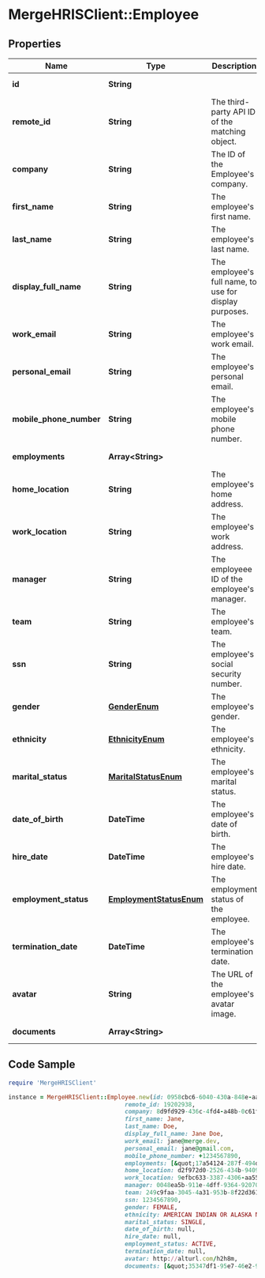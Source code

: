 # MergeHRISClient::Employee

## Properties

Name | Type | Description | Notes
------------ | ------------- | ------------- | -------------
**id** | **String** |  | [optional] [readonly] 
**remote_id** | **String** | The third-party API ID of the matching object. | [optional] 
**company** | **String** | The ID of the Employee&#39;s company. | [optional] 
**first_name** | **String** | The employee&#39;s first name. | [optional] 
**last_name** | **String** | The employee&#39;s last name. | [optional] 
**display_full_name** | **String** | The employee&#39;s full name, to use for display purposes. | [optional] 
**work_email** | **String** | The employee&#39;s work email. | [optional] 
**personal_email** | **String** | The employee&#39;s personal email. | [optional] 
**mobile_phone_number** | **String** | The employee&#39;s mobile phone number. | [optional] 
**employments** | **Array&lt;String&gt;** |  | [optional] [readonly] 
**home_location** | **String** | The employee&#39;s home address. | [optional] 
**work_location** | **String** | The employee&#39;s work address. | [optional] 
**manager** | **String** | The employeee ID of the employee&#39;s manager. | [optional] 
**team** | **String** | The employee&#39;s team. | [optional] 
**ssn** | **String** | The employee&#39;s social security number. | [optional] 
**gender** | [**GenderEnum**](GenderEnum.md) | The employee&#39;s gender. | [optional] 
**ethnicity** | [**EthnicityEnum**](EthnicityEnum.md) | The employee&#39;s ethnicity. | [optional] 
**marital_status** | [**MaritalStatusEnum**](MaritalStatusEnum.md) | The employee&#39;s marital status. | [optional] 
**date_of_birth** | **DateTime** | The employee&#39;s date of birth. | [optional] 
**hire_date** | **DateTime** | The employee&#39;s hire date. | [optional] 
**employment_status** | [**EmploymentStatusEnum**](EmploymentStatusEnum.md) | The employment status of the employee. | [optional] 
**termination_date** | **DateTime** | The employee&#39;s termination date. | [optional] 
**avatar** | **String** | The URL of the employee&#39;s avatar image. | [optional] 
**documents** | **Array&lt;String&gt;** |  | [optional] [readonly] 

## Code Sample

```ruby
require 'MergeHRISClient'

instance = MergeHRISClient::Employee.new(id: 0958cbc6-6040-430a-848e-aafacbadf4ae,
                                 remote_id: 19202938,
                                 company: 8d9fd929-436c-4fd4-a48b-0c61f68d6178,
                                 first_name: Jane,
                                 last_name: Doe,
                                 display_full_name: Jane Doe,
                                 work_email: jane@merge.dev,
                                 personal_email: jane@gmail.com,
                                 mobile_phone_number: +1234567890,
                                 employments: [&quot;17a54124-287f-494d-965e-3c5b330c9a68&quot;],
                                 home_location: d2f972d0-2526-434b-9409-4c3b468e08f0,
                                 work_location: 9efbc633-3387-4306-aa55-e2c635e6bb4f,
                                 manager: 0048ea5b-911e-4dff-9364-92070dea62ff,
                                 team: 249c9faa-3045-4a31-953b-8f22d3613301,
                                 ssn: 1234567890,
                                 gender: FEMALE,
                                 ethnicity: AMERICAN INDIAN OR ALASKA NATIVE,
                                 marital_status: SINGLE,
                                 date_of_birth: null,
                                 hire_date: null,
                                 employment_status: ACTIVE,
                                 termination_date: null,
                                 avatar: http://alturl.com/h2h8m,
                                 documents: [&quot;35347df1-95e7-46e2-93cc-66f1191edca5&quot;])
```


